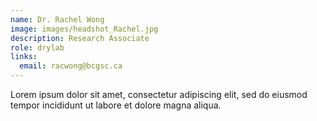 ```yaml
---
name: Dr. Rachel Wong
image: images/headshot_Rachel.jpg
description: Research Associate
role: drylab
links:
  email: racwong@bcgsc.ca
---
```


Lorem ipsum dolor sit amet, consectetur adipiscing elit, sed do eiusmod tempor incididunt ut labore et dolore magna aliqua.
